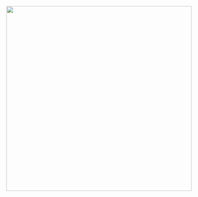 <div align="center">
<a href="https://bolhatech.pages.dev" >
  <img src="https://i.imgur.com/gGY2jfX.png" width="500">
</a>
